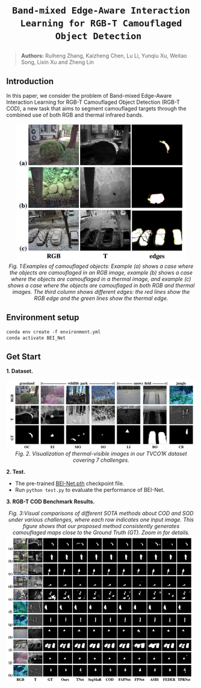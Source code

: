 # <p align=center>`Band-mixed Edge-Aware Interaction Learning for RGB-T Camouflaged Object Detection `</p>
> **Authors:**
Ruiheng Zhang, Kaizheng Chen, Lu Li, Yunqiu Xu, Weitao Song, Lixin Xu and Zheng Lin

## Introduction
In this paper, we consider the problem of Band-mixed Edge-Aware Interaction Learning for RGB-T Camouflaged Object Detection (RGB-T COD), a new task that aims to segment camouflaged targets through the combined use of both RGB and thermal infrared bands. 
  
<p align="center">
    <img src="figs/fig1.png" width="450"/> <br />
    <em> 
Fig. 1:Examples of camouflaged objects: Example (a) shows a case where the
objects are camouflaged in an RGB image, example (b) shows a case where
the objects are camouflaged in a thermal image, and example (c) shows a
case where the objects are camouflaged in both RGB and thermal images.
The third column shows different edges: the red lines show the RGB edge
and the green lines show the thermal edge.
    </em>
</p>

## Environment setup
``` 
conda env create -f environment.yml
conda activate BEI_Net
```

## Get Start
**1. Dataset.**
<p align="center">
    <img src="figs/dataset.png" width="970"/> <br />
    <em>
      Fig. 2. Visualization of thermal-visible images in our TVCO1K dataset covering 7 challenges.
    </em>
</p>
 
**2. Test.**
- The pre-trained [BEI-Net.pth](https://pan.quark.cn/s/b755896fc68b) checkpoint file.
- Run ```python test.py``` to evaluate the performance of BEI-Net.

**3. RGB-T COD Benchmark Results.**
<p align="center">
    <em>
        Fig. 3:Visual comparisons of different SOTA methods about COD and SOD under various challenges, where each row indicates one input image. This figure shows that our proposed method consistently generates camouflaged maps close to the Ground Truth (GT). Zoom in for details.
    </em>
    <img src="figs/fig3.png" width="1000"/> <br />
</p>


